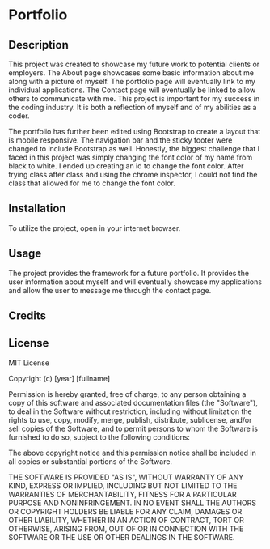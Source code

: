 # Portfolio

## Description 

This project was created to showcase my future work to potential clients or employers. The About page showcases some basic information about me along with a picture of myself.
The portfolio page will eventually link to my individual applications.  The Contact page will eventually be linked to allow others to communicate with me.
This project is important for my success in the coding industry. It is both a reflection of myself and of my abilities as a coder.

The portfolio has further been edited using Bootstrap to create a layout that is mobile responsive. The navigation bar and the sticky footer were changed to include Bootstrap as well.
Honestly, the biggest challenge that I faced in this project was simply changing the font color of my name from black to white. 
I ended up creating an id to change the font color. After trying class after class and using the chrome inspector, I could not find the class that allowed for me to change the font color.


## Installation

To utilize the project, open in your internet browser.


## Usage 

The project provides the framework for a future portfolio. It provides the user information about myself and will eventually showcase my applications and allow the user to message me through the contact page.

## Credits


## License

MIT License

Copyright (c) [year] [fullname]

Permission is hereby granted, free of charge, to any person obtaining a copy
of this software and associated documentation files (the "Software"), to deal
in the Software without restriction, including without limitation the rights
to use, copy, modify, merge, publish, distribute, sublicense, and/or sell
copies of the Software, and to permit persons to whom the Software is
furnished to do so, subject to the following conditions:

The above copyright notice and this permission notice shall be included in all
copies or substantial portions of the Software.

THE SOFTWARE IS PROVIDED "AS IS", WITHOUT WARRANTY OF ANY KIND, EXPRESS OR
IMPLIED, INCLUDING BUT NOT LIMITED TO THE WARRANTIES OF MERCHANTABILITY,
FITNESS FOR A PARTICULAR PURPOSE AND NONINFRINGEMENT. IN NO EVENT SHALL THE
AUTHORS OR COPYRIGHT HOLDERS BE LIABLE FOR ANY CLAIM, DAMAGES OR OTHER
LIABILITY, WHETHER IN AN ACTION OF CONTRACT, TORT OR OTHERWISE, ARISING FROM,
OUT OF OR IN CONNECTION WITH THE SOFTWARE OR THE USE OR OTHER DEALINGS IN THE
SOFTWARE.

